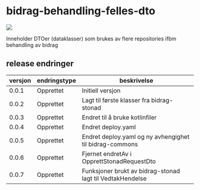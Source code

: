 # bidrag-behandling-felles-dto

![](https://github.com/navikt/bidrag-behandling-felles-dto/workflows/maven%20deploy/badge.svg)

Inneholder DTOer (dataklasser) som brukes av flere repositories ifbm behandling av bidrag

## release endringer

| versjon | endringstype | beskrivelse                                               |
|---------|--------------|-----------------------------------------------------------|
| 0.0.1   | Opprettet    | Initiell versjon                                          |
| 0.0.2   | Opprettet    | Lagt til første klasser fra bidrag-stonad                 |
| 0.0.3   | Opprettet    | Endret til å bruke kotlinfiler                            |
| 0.0.4   | Opprettet    | Endret deploy.yaml                                        |
| 0.0.5   | Opprettet    | Endret deploy.yaml og ny avhengighet til bidrag-commons   |
| 0.0.6   | Opprettet    | Fjernet endretAv i OpprettStonadRequestDto                |
| 0.0.7   | Opprettet    | Funksjoner brukt av bidrag-stonad lagt til VedtakHendelse |
